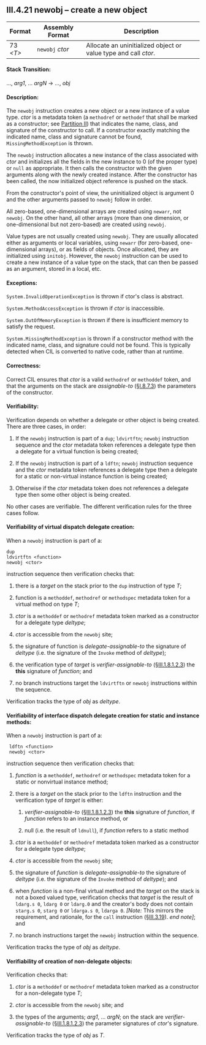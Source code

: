 ## III.4.21 newobj &ndash; create a new object

 | Format | Assembly Format | Description
 | ---- | ---- | ----
 | 73 _\<T\>_ | `newobj` _ctor_ | Allocate an uninitialized object or value type and call _ctor_.

#### Stack Transition:

&hellip;, _arg1_, &hellip; _argN_ &rarr; &hellip;, _obj_

#### Description:

The `newobj` instruction creates a new object or a new instance of a value type. _ctor_ is a metadata token (a `methodref` or `methodef` that shall be marked as a constructor; see [Partition II](ii.22-metadata-logical-format-tables.md)) that indicates the name, class, and signature of the constructor to call. If a constructor exactly matching the indicated name, class and signature cannot be found, `MissingMethodException` is thrown.

The `newobj` instruction allocates a new instance of the class associated with _ctor_ and initializes all the fields in the new instance to 0 (of the proper type) or `null` as appropriate. It then calls the constructor with the given arguments along with the newly created instance. After the constructor has been called, the now initialized object reference is pushed on the stack.

From the constructor's point of view, the uninitialized object is argument 0 and the other arguments passed to `newobj` follow in order.

All zero-based, one-dimensional arrays are created using `newarr`, not `newobj`. On the other hand, all other arrays (more than one dimension, or one-dimensional but not zero-based) are created using `newobj`.

Value types are not usually created using `newobj`. They are usually allocated either as arguments or local variables, using `newarr` (for zero-based, one-dimensional arrays), or as fields of objects. Once allocated, they are initialized using `initobj`. However, the `newobj` instruction can be used to create a new instance of a value type on the stack, that can then be passed as an argument, stored in a local, etc.

#### Exceptions:

`System.InvalidOperationException` is thrown if ctor's class is abstract.

`System.MethodAccessException` is thrown if _ctor_ is inaccessible.

`System.OutOfMemoryException` is thrown if there is insufficient memory to satisfy the request.

`System.MissingMethodException` is thrown if a constructor method with the indicated name, class, and signature could not be found. This is typically detected when CIL is converted to native code, rather than at runtime.

#### Correctness:

Correct CIL ensures that _ctor_ is a valid `methodref` or `methoddef` token, and that the arguments on the stack are *assignable-to* (§[I.8.7.3](i.8.7.3-general-assignment-compatibility.md)) the parameters of the constructor.

#### Verifiability:

Verification depends on whether a delegate or other object is being created. There are three cases, in order:

 1. If the `newobj` instruction is part of a `dup`; `ldvirtftn`; `newobj` instruction sequence and the _ctor_ metadata token references a delegate type then a delegate for a virtual function is being created;

 2. If the `newobj` instruction is part of a `ldftn`; `newobj` instruction sequence and the _ctor_ metadata token references a delegate type then a delegate for a static or non-virtual instance function is being created;

 3. Otherwise if the _ctor_ metadata token does not references a delegate type then some other object is being created.

No other cases are verifiable. The different verification rules for the three cases follow.

#### Verifiability of virtual dispatch delegate creation:

When a `newobj` instruction is part of a:

 ```ilasm
 dup
 ldvirtftn <function>
 newobj <ctor>
 ```

instruction sequence then verification checks that:

 1. there is a _target_ on the stack prior to the `dup` instruction of type *T*;

 2. function is a `methoddef`, `methodref` or `methodspec` metadata token for a virtual method on type *T*;

 3. _ctor_ is a `methoddef` or `methodref` metadata token marked as a constructor for a delegate type _deltype_;

 4. _ctor_ is accessible from the `newobj` site;

 5. the signature of function is *delegate-assignable-to* the signature of _deltype_ (i.e. the signature of the `Invoke` method of _deltype_);

 6. the verification type of _target_ is *verifier-assignable-to* (§[III.1.8.1.2.3](iii.1.8.1.2.3-verification-type-compatibility.md)) the **this** signature of _function_; and

 7. no branch instructions target the `ldvirtftn` or `newobj` instructions within the sequence.

Verification tracks the type of _obj_ as _deltype_.

#### Verifiability of interface dispatch delegate creation for static and instance methods:

When a `newobj` instruction is part of a:

 ```ilasm
  ldftn <function>
  newobj <ctor>
  ```

instruction sequence then verification checks that:

 1. _function_ is a `methoddef`, `methodref` or `methodspec` metadata token for a static or nonvirtual instance method;
 
 2. there is a _target_ on the stack prior to the `ldftn` instruction and the verification type of _target_ is either:

     1. *verifier-assignable-to* (§[III.1.8.1.2.3](iii.1.8.1.2.3-verification-type-compatibility.md)) the **this** signature of _function_, if _function_ refers to an instance method, or

     2. null (i.e. the result of `ldnull`), if _function_ refers to a static method

 3. _ctor_ is a `methoddef` or `methodref` metadata token marked as a constructor for a delegate type _deltype_;

 4. _ctor_ is accessible from the `newobj` site;

 5. the signature of _function_ is *delegate-assignable-to* the signature of _deltype_ (i.e. the signature of the `Invoke` method of _deltype_); and

 6. when _function_ is a non-final virtual method and the _target_ on the stack is not a boxed valued type, verification checks that _target_ is the result of `ldarg.s 0`, `ldarg 0` or `ldarg.0` and the creator's body does not contain `starg.s 0`, `starg 0` or `ldarga.s 0`, `ldarga 0`. _[Note:_ This mirrors the requirement, and rationale, for the `call` instruction (§[III.3.19](iii.3.19-call.md)). _end note]_; and

 7. no branch instructions target the `newobj` instruction within the sequence.

Verification tracks the type of _obj_ as _deltype_.

#### Verifiability of creation of non-delegate objects:

Verification checks that:

 1. _ctor_ is a `methoddef` or `methodref` metadata token marked as a constructor for a non-delegate type *T*;

 2. _ctor_ is accessible from the `newobj` site; and

 3. the types of the arguments; _arg1_, &hellip; _argN_; on the stack are *verifier-assignable-to* (§[III.1.8.1.2.3](iii.1.8.1.2.3-verification-type-compatibility.md)) the parameter signatures of _ctor_'s signature.
 
 Verification tracks the type of _obj_ as _T_.
 